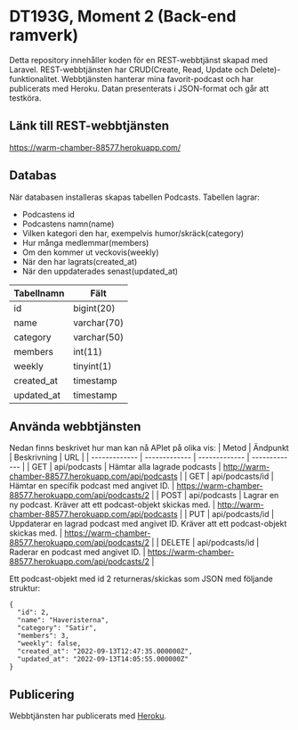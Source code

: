 # DT193G, Moment 2 (Back-end ramverk)
Detta repository innehåller koden för en REST-webbtjänst skapad med Laravel. REST-webbtjänsten har CRUD(Create, Read, Update och Delete)-funktionalitet. Webbtjänsten hanterar mina favorit-podcast och har publicerats med Heroku. Datan presenterats i JSON-format och går att testköra. 

## Länk till REST-webbtjänsten
https://warm-chamber-88577.herokuapp.com/ 

## Databas
När databasen installeras skapas tabellen Podcasts. Tabellen lagrar:
* Podcastens id
* Podcastens namn(name)
* Vilken kategori den har, exempelvis humor/skräck(category)
* Hur många medlemmar(members)
* Om den kommer ut veckovis(weekly)
* När den har lagrats(created_at)
* När den uppdaterades senast(updated_at)


| Tabellnamn  | Fält |
| ------------- | ------------- |
| id  | bigint(20)  |
| name  | varchar(70)  |
| category  | varchar(50)  |
| members  | int(11)  |
| weekly  | tinyint(1)  |
| created_at  | timestamp  |
| updated_at  | timestamp  |

## Använda webbtjänsten
Nedan finns beskrivet hur man kan nå APIet på olika vis:
| Metod  | Ändpunkt | Beskrivning | URL | 
| ------------- | ------------- | ------------- | ------------- |
| GET  | api/podcasts  | Hämtar alla lagrade podcasts | http://warm-chamber-88577.herokuapp.com/api/podcasts |
| GET  | api/podcasts/id  | Hämtar en specifik podcast med angivet ID. | https://warm-chamber-88577.herokuapp.com/api/podcasts/2 |
| POST  | api/podcasts  | Lagrar en ny podcast. Kräver att ett podcast-objekt skickas med. | http://warm-chamber-88577.herokuapp.com/api/podcasts |
| PUT  | api/podcasts/id  | Uppdaterar en lagrad podcast med angivet ID. Kräver att ett podcast-objekt skickas med. | https://warm-chamber-88577.herokuapp.com/api/podcasts/2 |
| DELETE  | api/podcasts/id  | Raderar en podcast med angivet ID. | https://warm-chamber-88577.herokuapp.com/api/podcasts/2 |

Ett podcast-objekt med id 2 returneras/skickas som JSON med följande struktur:
```
{
  "id": 2,
  "name": "Haveristerna",
  "category": "Satir",
  "members": 3,
  "weekly": false,
  "created_at": "2022-09-13T12:47:35.000000Z",
  "updated_at": "2022-09-13T14:05:55.000000Z"
}
```

## Publicering
Webbtjänsten har publicerats med [Heroku](https://www.heroku.com/).  





